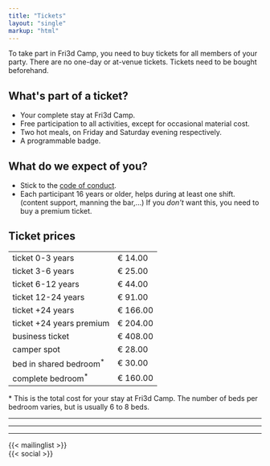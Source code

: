 ```yaml
---
title: "Tickets"
layout: "single"
markup: "html"
---
```


<div class="block--centered">
<p>
To take part in Fri3d Camp, you need to buy tickets for all members of your party. There are no one-day or at-venue tickets. Tickets need to be bought beforehand.
</p>
<h2>What's part of a ticket?</h2>
<ul>
	<li>Your complete stay at Fri3d Camp.</li>
	<li>Free participation to all activities, except for occasional material cost.</li>
	<li>Two hot meals, on Friday and Saturday evening respectively.</li>
	<li>A programmable badge.</li>
</ul>

<h2>What do we expect of you?</h2>
<ul>
	<li>Stick to the <a href="/deelnemen/excellent">code of conduct</a>.</li>
	<li>Each participant 16 years or older, helps during at least one shift. (content support, manning the bar,...) If you <em>don't</em> want this, you need to buy a premium ticket.</li>
</ul>
</div>

<div class="block--centered" >
<h2>Ticket prices</h2>
	<table class="centerme">
		<tr><td>ticket 0-3 years</td><td>€ 14.00</td></tr>
		<tr><td>ticket 3-6 years</td><td>€ 25.00</td></tr>
		<tr><td>ticket 6-12 years</td><td>€ 44.00</td></tr>
		<tr><td>ticket 12-24 years</td><td>€ 91.00</td></tr>
		<tr><td>ticket +24 years</td><td>€ 166.00</td></tr>
		<tr><td>ticket +24 years premium</td><td>€ 204.00</td></tr>
		<tr><td>business ticket</td><td>€ 408.00</td></tr>
		<tr><td>camper spot</td><td>€ 28.00</td></tr>
		<tr><td>bed in shared bedroom<sup>*</sup></td><td>€ 30.00</td></tr>
		<tr><td>complete bedroom<sup>*</sup></td><td>€ 160.00</td></tr>
	</table>
</div>

<div class="block--centered" >
	<p>
	* This is the total cost for your stay at Fri3d Camp. The number of beds per bedroom varies, but is usually 6 to 8 beds.
	</p>
</div>

<hr class="gridrule" />

<a name="mailinglist"></a>
<hr class="gridrule" />

<hr class="gridrule" />
<div class="block--centered">
{{< mailinglist >}}
</div>

<div class="block--centered">
{{< social >}}
</div>
